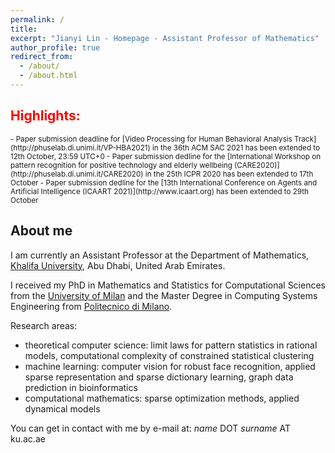 ```yaml
---
permalink: /
title: 
excerpt: "Jianyi Lin - Homepage - Assistant Professor of Mathematics"
author_profile: true
redirect_from: 
  - /about/
  - /about.html
---
```

<h2 style="color:red">Highlights:</h2>
<p style="font-size: smaller">
 - Paper submission deadline for [Video Processing for Human Behavioral Analysis Track](http://phuselab.di.unimi.it/VP-HBA2021) in the 36th ACM SAC 2021 has been extended to 12th October, 23:59 UTC+0
 - Paper submission dedline for the [International Workshop on pattern recognition for positive technology and elderly wellbeing (CARE2020)](http://phuselab.di.unimi.it/CARE2020) in the 25th ICPR 2020 has been extended to 17th October
 - Paper submission dedline for the [13th International Conference on Agents and Artificial Intelligence (ICAART 2021)](http://www.icaart.org) has been extended to 29th October
</p>

## About me

I am currently an Assistant Professor at the Department of Mathematics, [Khalifa University](https://www.ku.ac.ae), Abu Dhabi, United Arab Emirates.

I received my PhD in Mathematics and Statistics for Computational Sciences from the [University of Milan](https://www.unimi.it) and the Master Degree in Computing Systems Engineering from [Politecnico di Milano](https://www.polimi.it).

Research areas:
 - theoretical computer science: limit laws for pattern statistics in rational models, computational complexity of constrained statistical clustering
 - machine learning: computer vision for robust face recognition, applied sparse representation and sparse dictionary learning, graph data prediction in bioinformatics
 - computational mathematics: sparse optimization methods, applied dynamical models

You can get in contact with me by e-mail at: _name_ DOT _surname_ AT ku.ac.ae

